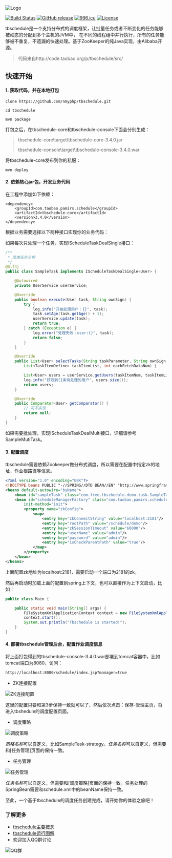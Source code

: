 ![Logo](./doc/tbschedule_logo_black.png)

[![Build Status](https://travis-ci.org/nmyphp/tbschedule.svg?branch=master)](https://travis-ci.org/nmyphp/tbschedule)
[![GitHub release](https://img.shields.io/github/release/nmyphp/tbschedule.svg)](https://github.com/nmyphp/tbschedule/releases)
[![996.icu](https://img.shields.io/badge/link-996.icu-red.svg)](https://996.icu)
[![License](https://img.shields.io/badge/license-Apache%202-4EB1BA.svg)](https://www.apache.org/licenses/LICENSE-2.0.html)


tbschedule是一个支持分布式的调度框架，让批量任务或者不断变化的任务能够被动态的分配到多个主机的JVM中，
在不同的线程组中并行执行，所有的任务能够被不重复，不遗漏的快速处理。基于ZooKeeper的纯Java实现，由Alibaba开源。
> 代码来自http://code.taobao.org/p/tbschedule/src/

## 快速开始

#### 1. 获取代码，并在本地打包
```shell
clone https://github.com/nmyphp/tbschedule.git

cd tbschedule

mvn package
```
打包之后，在tbschedule-core和tbschedule-console下面会分别生成：

>tbschedule-core\target\tbschedule-core-3.4.0.jar
>
>tbschedule-console\target\tbschedule-console-3.4.0.war

将tbschedule-core发布到你的私服：
```
mvn deploy
```

#### 2. 依赖核心jar包，开发业务代码
在工程中添加如下依赖：
```
<dependency>
    <groupId>com.taobao.pamirs.schedule</groupId>
    <artifactId>tbschedule-core</artifactId>
    <version>3.4.0</version>
</dependency>
```

根据业务需要选择以下两种接口实现你的业务代码：

如果每次只处理一个任务，实现IScheduleTaskDealSingle接口：
```java
/**
 * 简单任务示例
 */
@Slf4j
public class SampleTask implements IScheduleTaskDealSingle<User> {

    @Autowired
    private UserService userService;

    @Override
    public boolean execute(User task, String ownSign) {
        try {
            log.info("开始处理用户：{}", task);
            task.setAge(task.getAge() + 1);
            userService.update(task);
            return true;
        } catch (Exception e) {
            log.error("处理失败：user:{}", task);
            return false;
        }
    }

    @Override
    public List<User> selectTasks(String taskParameter, String ownSign, int taskItemNum,
        List<TaskItemDefine> taskItemList, int eachFetchDataNum) {

        List<User> users = userService.getUsers(taskItemNum, taskItemList, eachFetchDataNum);
        log.info("获取到{}条待处理的用户", users.size());
        return users;
    }

    @Override
    public Comparator<User> getComparator() {
        // 可不实现
        return null;
    }
}
```
如果需要批处理，实现IScheduleTaskDealMulti接口，详细请参考SampleMutiTask。

#### 3. 配置调度
tbschedule需要依赖Zookeeper做分布式调度，所以需要在配置中指定zk的地址，作业根路径等信息。
```xml
<?xml version="1.0" encoding="GBK"?>
<!DOCTYPE beans PUBLIC "-//SPRING//DTD BEAN//EN" "http://www.springframework.org/dtd/spring-beans.dtd">
<beans default-autowire="byName">
    <bean id="sampleTask" class="com.free.tbschedule.demo.task.SampleTask"/>
    <bean id="scheduleManagerFactory" class="com.taobao.pamirs.schedule.strategy.TBScheduleManagerFactory"
        init-method="init">
        <property name="zkConfig">
            <map>
                <entry key="zkConnectString" value="localhost:2181"/>
                <entry key="rootPath" value="/schedule/demo"/>
                <entry key="zkSessionTimeout" value="60000"/>
                <entry key="userName" value="admin"/>
                <entry key="password" value="admin"/>
                <entry key="isCheckParentPath" value="true"/>
            </map>
        </property>
    </bean>
</beans>
```
上面配置zk地址为localhost:2181，需要启动一个端口为2181的zk。

然后再启动时加载上面的配置到spring上下文，也可以直接作为上下文启动，比如：
```java
public class Main {

    public static void main(String[] args) {
        FileSystemXmlApplicationContext context = new FileSystemXmlApplicationContext("classpath:schedule.xml");
        context.start();
        System.out.println("Tbschedule is started!");
    }
}
```
#### 4. 部署tbschedule管理后台，配置作业调度信息
将上面打包得到的tbschedule-console-3.4.0.war部署到tomcat容器中，比如tomcat端口为8080，访问：
```html
http://localhost:8080/schedule/index.jsp?manager=true
```
- ZK连接配置

![ZK连接配置](./doc/zk_connection.png)

这里的配置只要和第3步保持一致就可以了，然后依次点击：保存-管理主页，将进入tbshedule的调度配置页面。

- 调度策略

![调度策略](./doc/strategy_conf.png)

*策略名称*可以自定义，比如SampleTask-strategy。*任务名称*可以自定义，但需要和[任务管理]页面的保持一致。

- 任务管理

![任务管理](./doc/task_conf.png)

*任务名称*可以自定义，但需要和[调度策略]页面的保持一致。任务处理的SpringBean需要和schedule.xml中的beanName保持一致。

至此，一个基于tbschedule的调度任务创建完成，请开始你的体验之旅吧！

### 了解更多
- [tbschedule主要概念](./doc/tbschedule.md)
- [tbschedule运行图解](./doc/tbscheduleLogic.md)
- 欢迎加入QQ群讨论

![QQ群](./doc/tbschedule_QR_code.png)
